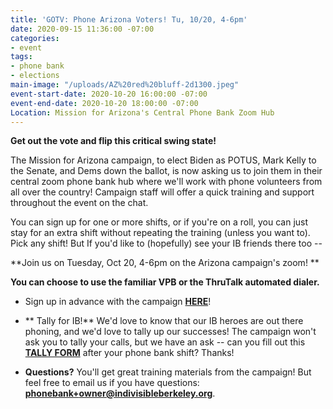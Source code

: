 ```yaml
---
title: 'GOTV: Phone Arizona Voters! Tu, 10/20, 4-6pm'
date: 2020-09-15 11:36:00 -07:00
categories:
- event
tags:
- phone bank
- elections
main-image: "/uploads/AZ%20red%20bluff-2d1300.jpeg"
event-start-date: 2020-10-20 16:00:00 -07:00
event-end-date: 2020-10-20 18:00:00 -07:00
Location: Mission for Arizona's Central Phone Bank Zoom Hub
---
```


**Get out the vote and flip this critical swing state!**

The Mission for Arizona campaign, to elect Biden as POTUS, Mark Kelly to the Senate, and Dems down the ballot, is now asking us to join them in their central zoom phone bank hub where we'll work with phone volunteers from all over the country! Campaign staff will offer a quick training and support throughout the event on the chat.

You can sign up for one or more shifts, or if you're on a roll, you can just stay for an extra shift without repeating the training (unless you want to). Pick any shift! But If you'd like to (hopefully) see your IB friends there too --

**Join us on Tuesday, Oct 20, 4-6pm on the Arizona campaign's zoom! **

**You can choose to use the familiar VPB or the ThruTalk automated dialer.**

* Sign up in advance with the campaign **[HERE](https://www.mobilize.us/missionforaz/?is_virtual=true&tag_ids=175)**!

* ** Tally for IB!** We'd love to know that our IB heroes are out there phoning, and we'd love to tally up our successes! The campaign won't ask you to tally your calls, but we have an ask -- can you fill out this **[TALLY FORM](https://docs.google.com/forms/d/e/1FAIpQLSciXaJbyMpPyk1Vc50wSdJlR0YiCBxo8zmrSXgzPqPeI-DwoQ/viewform)** after your phone bank shift? Thanks!

* **Questions?** You'll get great training materials from the campaign!  But feel free to email us if you have questions: **[phonebank\+owner@indivisibleberkeley.org](mailto:phonebank\+owner@indivisibleberkeley.org)**.